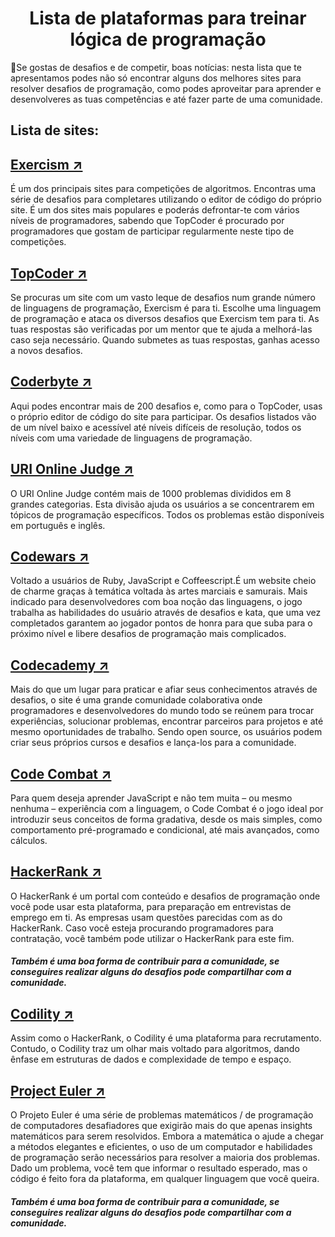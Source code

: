 <h1 align="center">Lista de plataformas para treinar lógica de programação</h1>

<p> 🚀Se gostas de desafios e de competir, boas notícias: nesta lista que te apresentamos podes não só encontrar alguns dos melhores sites para resolver desafios de programação, como podes aproveitar para aprender e desenvolveres as tuas competências e até fazer parte de uma comunidade.</p>

## Lista de sites:

## <a href="https://exercism.io/">Exercism ↗</a>
   <p>É um dos principais sites para competições de algoritmos. Encontras uma série de desafios para completares utilizando o editor de código do próprio site. É um dos sites mais populares e poderás defrontar-te com vários níveis de programadores, sabendo que TopCoder é procurado por programadores que gostam de participar regularmente neste tipo de competições.</p>

## <a href="https://www.topcoder.com/">TopCoder ↗</a>
   <p>Se procuras um site com um vasto leque de desafios num grande número de linguagens de programação, Exercism é para ti. Escolhe uma linguagem de programação e ataca os diversos desafios que Exercism tem para ti. As tuas respostas são verificadas por um mentor que te ajuda a melhorá-las caso seja necessário. Quando submetes as tuas respostas, ganhas acesso a novos desafios.</p>

## <a href="https://coderbyte.com/">Coderbyte ↗</a>
   <p>Aqui podes encontrar mais de 200 desafios e, como para o TopCoder, usas o próprio editor de código do site para participar. Os desafios listados vão de um nível baixo e acessível até níveis difíceis de resolução, todos os níveis com uma variedade de linguagens de programação.

## <a href="https://www.urionlinejudge.com.br/">URI Online Judge ↗</a>
   <p>O URI Online Judge contém mais de 1000 problemas divididos em 8 grandes categorias. Esta divisão ajuda os usuários a se concentrarem em tópicos de programação específicos. Todos os problemas estão disponíveis em português e inglês.</p>

## <a href="https://www.codewars.com/">Codewars ↗</a>
<p>Voltado a usuários de Ruby, JavaScript e Coffeescript.É um website cheio de charme graças à temática voltada às artes marciais e samurais. Mais indicado para desenvolvedores com boa noção das linguagens, o jogo trabalha as habilidades do usuário através de desafios e kata, que uma vez completados garantem ao jogador pontos de honra para que suba para o próximo nível e libere desafios de programação mais complicados.</p>

## <a href="https://www.codecademy.com/">Codecademy ↗</a>
<p>Mais do que um lugar para praticar e afiar seus conhecimentos através de desafios, o site é uma grande comunidade colaborativa onde programadores e desenvolvedores do mundo todo se reúnem para trocar experiências, solucionar problemas, encontrar parceiros para projetos e até mesmo oportunidades de trabalho. Sendo open source, os usuários podem criar seus próprios cursos e desafios e lança-los para a comunidade.</p>

## <a href="https://codecombat.com/play">Code Combat ↗</a>
<p>Para quem deseja aprender JavaScript e não tem muita – ou mesmo nenhuma – experiência com a linguagem, o Code Combat é o jogo ideal por introduzir seus conceitos de forma gradativa, desde os mais simples, como comportamento pré-programado e condicional, até mais avançados, como cálculos.</p>

## <a href="https://www.hackerrank.com/create-account/?h_r=home&h_l=header">HackerRank ↗</a>
<p>O HackerRank é um portal com conteúdo e desafios de programação onde você pode usar esta plataforma, para preparação em entrevistas de emprego em ti. As empresas usam questões parecidas com as do HackerRank. Caso você esteja procurando programadores para contratação, você também pode utilizar o HackerRank para este fim.</p>
<h5>Também é uma boa forma de contribuir para a comunidade, se conseguires realizar alguns do desafios pode compartilhar com a comunidade.</h5>

## <a href="https://www.codility.com/">Codility ↗</a>
<p>Assim como o HackerRank, o Codility é uma plataforma para recrutamento. Contudo, o Codility traz um olhar mais voltado para algoritmos, dando ênfase em estruturas de dados e complexidade de tempo e espaço.<p>

## <a href="https://projecteuler.net/">Project Euler ↗</a>
<p>O Projeto Euler é uma série de problemas matemáticos / de programação de computadores desafiadores que exigirão mais do que apenas insights matemáticos para serem resolvidos. Embora a matemática o ajude a chegar a métodos elegantes e eficientes, o uso de um computador e habilidades de programação serão necessários para resolver a maioria dos problemas.
Dado um problema, você tem que informar o resultado esperado, mas o código é feito fora da plataforma, em qualquer linguagem que você queira.
</p>

<h5>Também é uma boa forma de contribuir para a comunidade, se conseguires realizar alguns do desafios pode compartilhar com a comunidade.</h5>
